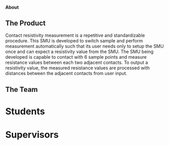 #### About
## The Product
Contact resistivity measurement is a repetitive and standardizable procedure.
This SMU is developed to switch sample and perform measurement automatically such that its user needs only to setup the SMU once and can expect a resistivity value from the SMU.
The SMU being developed is capable to contact with 6 sample points and measure resistance values between each two adjacent contacts.
To output a resistivity value, the measured resistance values are processed with distances between the adjacent contacts from user input.
## The Team
  # Students
  # Supervisors
